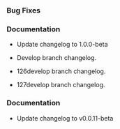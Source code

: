 ### Bug Fixes

### Documentation

- Update changelog to 1.0.0-beta


- Develop branch changelog.
- 126develop branch changelog.
- 127develop branch changelog.

### Documentation

- Update changelog to v0.0.11-beta

<!-- generated by git-cliff -->
